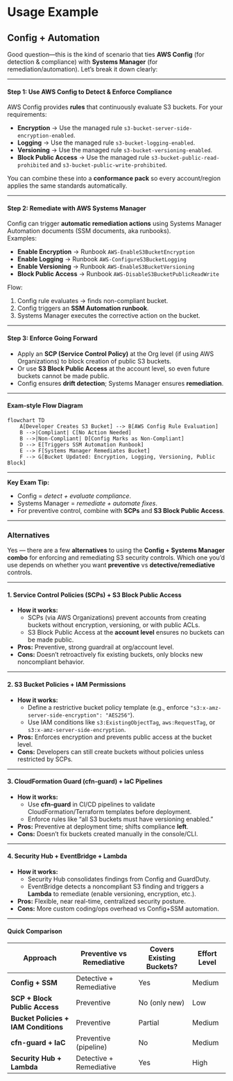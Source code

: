 # Usage Example

## Config + Automation

Good question—this is the kind of scenario that ties **AWS Config** (for detection & compliance) with **Systems Manager** (for remediation/automation). Let’s break it down clearly:

***

#### Step 1: Use AWS Config to Detect & Enforce Compliance

AWS Config provides **rules** that continuously evaluate S3 buckets. For your requirements:

* **Encryption** → Use the managed rule `s3-bucket-server-side-encryption-enabled`.
* **Logging** → Use the managed rule `s3-bucket-logging-enabled`.
* **Versioning** → Use the managed rule `s3-bucket-versioning-enabled`.
* **Block Public Access** → Use the managed rule `s3-bucket-public-read-prohibited` and `s3-bucket-public-write-prohibited`.

You can combine these into a **conformance pack** so every account/region applies the same standards automatically.

***

#### Step 2: Remediate with AWS Systems Manager

Config can trigger **automatic remediation actions** using Systems Manager Automation documents (SSM documents, aka runbooks).\
Examples:

* **Enable Encryption** → Runbook `AWS-EnableS3BucketEncryption`
* **Enable Logging** → Runbook `AWS-ConfigureS3BucketLogging`
* **Enable Versioning** → Runbook `AWS-EnableS3BucketVersioning`
* **Block Public Access** → Runbook `AWS-DisableS3BucketPublicReadWrite`

Flow:

1. Config rule evaluates → finds non-compliant bucket.
2. Config triggers an **SSM Automation runbook**.
3. Systems Manager executes the corrective action on the bucket.

***

#### Step 3: Enforce Going Forward

* Apply an **SCP (Service Control Policy)** at the Org level (if using AWS Organizations) to block creation of public S3 buckets.
* Or use **S3 Block Public Access** at the account level, so even future buckets cannot be made public.
* Config ensures **drift detection**; Systems Manager ensures **remediation**.

***

#### Exam-style Flow Diagram

```mermaid
flowchart TD
    A[Developer Creates S3 Bucket] --> B[AWS Config Rule Evaluation]
    B -->|Compliant| C[No Action Needed]
    B -->|Non-Compliant| D[Config Marks as Non-Compliant]
    D --> E[Triggers SSM Automation Runbook]
    E --> F[Systems Manager Remediates Bucket]
    F --> G[Bucket Updated: Encryption, Logging, Versioning, Public Block]
```

***

**Key Exam Tip:**

* Config = _detect + evaluate compliance_.
* Systems Manager = _remediate + automate fixes_.
* For preventive control, combine with **SCPs** and **S3 Block Public Access**.

***

### Alternatives

Yes — there are a few **alternatives** to using the **Config + Systems Manager combo** for enforcing and remediating S3 security controls. Which one you’d use depends on whether you want **preventive** vs **detective/remediative** controls.

***

#### 1. **Service Control Policies (SCPs) + S3 Block Public Access**

* **How it works:**
  * SCPs (via AWS Organizations) prevent accounts from creating buckets without encryption, versioning, or with public ACLs.
  * S3 Block Public Access at the **account level** ensures no buckets can be made public.
* **Pros:** Preventive, strong guardrail at org/account level.
* **Cons:** Doesn’t retroactively fix existing buckets, only blocks new noncompliant behavior.

***

#### 2. **S3 Bucket Policies + IAM Permissions**

* **How it works:**
  * Define a restrictive bucket policy template (e.g., enforce `"s3:x-amz-server-side-encryption": "AES256"`).
  * Use IAM conditions like `s3:ExistingObjectTag`, `aws:RequestTag`, or `s3:x-amz-server-side-encryption`.
* **Pros:** Enforces encryption and prevents public access at the bucket level.
* **Cons:** Developers can still create buckets without policies unless restricted by SCPs.

***

#### 3. **CloudFormation Guard (cfn-guard) + IaC Pipelines**

* **How it works:**
  * Use **cfn-guard** in CI/CD pipelines to validate CloudFormation/Terraform templates before deployment.
  * Enforce rules like “all S3 buckets must have versioning enabled.”
* **Pros:** Preventive at deployment time; shifts compliance **left**.
* **Cons:** Doesn’t fix buckets created manually in the console/CLI.

***

#### 4. **Security Hub + EventBridge + Lambda**

* **How it works:**
  * Security Hub consolidates findings from Config and GuardDuty.
  * EventBridge detects a noncompliant S3 finding and triggers a **Lambda** to remediate (enable versioning, encryption, etc.).
* **Pros:** Flexible, near real-time, centralized security posture.
* **Cons:** More custom coding/ops overhead vs Config+SSM automation.

***

#### Quick Comparison

| Approach                             | Preventive vs Remediative | Covers Existing Buckets? | Effort Level |
| ------------------------------------ | ------------------------- | ------------------------ | ------------ |
| **Config + SSM**                     | Detective + Remediative   | Yes                      | Medium       |
| **SCP + Block Public Access**        | Preventive                | No (only new)            | Low          |
| **Bucket Policies + IAM Conditions** | Preventive                | Partial                  | Medium       |
| **cfn-guard + IaC**                  | Preventive (pipeline)     | No                       | Medium       |
| **Security Hub + Lambda**            | Detective + Remediative   | Yes                      | High         |
